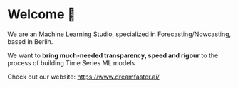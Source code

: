 
# Welcome 👋
We are an Machine Learning Studio, specialized in Forecasting/Nowcasting, based in Berlin.

We want to **bring much-needed transparency, speed and rigour** to the process of building Time Series ML models

Check out our website:
https://www.dreamfaster.ai/
